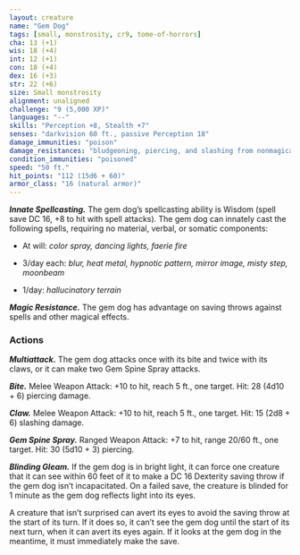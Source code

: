 ```yaml
---
layout: creature
name: "Gem Dog"
tags: [small, monstrosity, cr9, tome-of-horrors]
cha: 13 (+1)
wis: 18 (+4)
int: 12 (+1)
con: 18 (+4)
dex: 16 (+3)
str: 22 (+6)
size: Small monstrosity
alignment: unaligned
challenge: "9 (5,000 XP)"
languages: "--"
skills: "Perception +8, Stealth +7"
senses: "darkvision 60 ft., passive Perception 18"
damage_immunities: "poison"
damage_resistances: "bludgeoning, piercing, and slashing from nonmagical weapons not made of adamantine"
condition_immunities: "poisoned"
speed: "50 ft."
hit_points: "112 (15d6 + 60)"
armor_class: "16 (natural armor)"
---
```


***Innate Spellcasting.*** The gem dog’s spellcasting ability is Wisdom
(spell save DC 16, +8 to hit with spell attacks). The gem dog can innately
cast the following spells, requiring no material, verbal, or somatic components:

* At will: <i>color spray, dancing lights, faerie fire</i>

* 3/day each: <i>blur, heat metal, hypnotic pattern, mirror image, misty step, moonbeam</i>

* 1/day: <i>hallucinatory terrain</i>

***Magic Resistance.*** The gem dog has advantage on saving throws against spells and other magical effects.

### Actions

***Multiattack.*** The gem dog attacks once with its bite and twice with its
claws, or it can make two Gem Spine Spray attacks.

***Bite.*** Melee Weapon Attack: +10 to hit, reach 5 ft., one target. Hit: 28
(4d10 + 6) piercing damage.

***Claw.*** Melee Weapon Attack: +10 to hit, reach 5 ft., one target. Hit: 15
(2d8 + 6) slashing damage.

***Gem Spine Spray.*** Ranged Weapon Attack: +7 to hit, range 20/60 ft.,
one target. Hit: 30 (5d10 + 3) piercing.

***Blinding Gleam.*** If the gem dog is in bright light, it can force one
creature that it can see within 60 feet of it to make a DC 16 Dexterity
saving throw if the gem dog isn’t incapacitated. On a failed save, the
creature is blinded for 1 minute as the gem dog reflects light into its eyes.

A creature that isn’t surprised can avert its eyes to avoid the saving
throw at the start of its turn. If it does so, it can’t see the gem dog until the
start of its next turn, when it can avert its eyes again. If it looks at the gem
dog in the meantime, it must immediately make the save.
